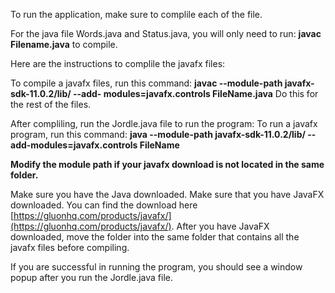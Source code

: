 To run the application, make sure to complile each of the file.

For the java file Words.java and Status.java, you will only need to run:
**javac Filename.java** to compile.

Here are the instructions to complile the javafx files: 

To compile a javafx files, run this command:
**javac --module-path javafx-sdk-11.0.2/lib/ --add- modules=javafx.controls FileName.java**
Do this for the rest of the files.

After compliling, run the Jordle.java file to run the program:
To run a javafx program, run this command:
**java --module-path javafx-sdk-11.0.2/lib/ --add-modules=javafx.controls FileName**

**Modify the module path if your javafx download is not located in the same folder.**

Make sure you have the Java downloaded.
Make sure that you have JavaFX downloaded. You can find the download here [https://gluonhq.com/products/javafx/](https://gluonhq.com/products/javafx/).
After you have JavaFX downloaded, move the folder into the same folder that contains all the javafx files before compiling. 

If you are successful in running the program, you should see a window popup after you run the Jordle.java file.
